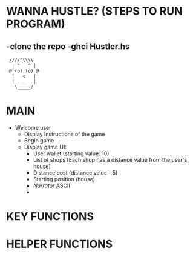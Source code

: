 # WANNA HUSTLE? (STEPS TO RUN PROGRAM)
  -clone the repo
  -ghci Hustler.hs
  -






     ////^\\\\
      | ^   ^ |
     @ (o) (o) @
      |   <   |
      |  ___  |
       \_____/



















# MAIN
- Welcome user
  - Display Instructions of the game
  - Begin game
  - Display game UI:
    - User wallet (starting value: 10)
    - List of shops [Each shop has a distance value from the user's house]
    - Distance cost (distance value - 5)
    - Starting position (house)
    - *Narrator* ASCII
    -         
# KEY FUNCTIONS











# HELPER FUNCTIONS
